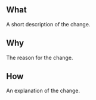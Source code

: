 <!--
Your pull request is greatly appreciated but please consult https://github.com/aronpaulson/poolio/blob/master/CONTRIBUTING.md before making one.
-->

## What

A short description of the change.

## Why

The reason for the change.

## How

An explanation of the change.
